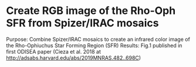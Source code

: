 # Create RGB image of the Rho-Oph SFR from Spizer/IRAC mosaics

Purpose: Combine Spizer/IRAC mosaics to create an infrared color image of the Rho-Ophiuchus Star Forming Region (SFR)
Results: Fig.1 published in first ODISEA paper (Cieza et al. 2018 at http://adsabs.harvard.edu/abs/2019MNRAS.482..698C)
